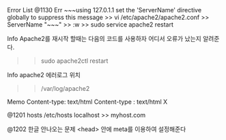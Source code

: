 <head> Error List </head>
@1130
Err
~~~using 127.0.1.1 set the 'ServerName' directive globally to suppress this message
>> vi /etc/apache2/apache2.conf
>> ServerName "~~~"
>> :w
>> sudo service apache2 restart


Info
Apache2를 재시작 할때는 다음의 코드를 사용하자
어디서 오류가 났는지 알려준다.
>> sudo apache2ctl restart

Info
apache2 에러로그 위치
>> /var/log/apache2

Memo
Content-type: text/html
Content-type : text/html X

@1201
hosts
/etc/hosts
 localhost >> myhost.com
 
@1202
한글 안나오는 문제
\<head\> 안에 meta를 이용하여 설정해준다


